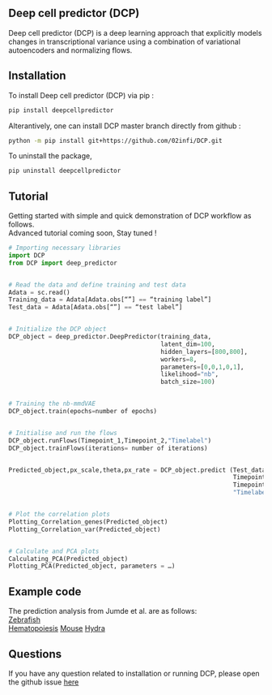 ## Deep cell predictor (DCP)
Deep cell predictor (DCP) is a deep learning approach that explicitly models changes in transcriptional variance using a combination of variational autoencoders and normalizing flows.   

## Installation
To install Deep cell predictor (DCP) via pip : 

```bash
pip install deepcellpredictor
```
Alterantively, one can install DCP master branch directly from github :
```bash
python -m pip install git+https://github.com/02infi/DCP.git
```
To uninstall the package,
```bash
pip uninstall deepcellpredictor
```

## Tutorial
Getting started with simple and quick demonstration of DCP workflow as follows.  
Advanced tutorial coming soon, Stay tuned !

```python
# Importing necessary libraries
import DCP
from DCP import deep_predictor


# Read the data and define training and test data
Adata = sc.read()
Training_data = Adata[Adata.obs[“”] == “training label”]
Test_data = Adata[Adata.obs[“”] == “test label”]


# Initialize the DCP object
DCP_object = deep_predictor.DeepPredictor(training_data,
                                          latent_dim=100,
                                          hidden_layers=[800,800],
                                          workers=8,
                                          parameters=[0,0,1,0,1],
                                          likelihood="nb",
                                          batch_size=100)


# Training the nb-mmdVAE 
DCP_object.train(epochs=number of epochs)


# Initialise and run the flows
DCP_object.runFlows(Timepoint_1,Timepoint_2,"Timelabel")
DCP_object.trainFlows(iterations= number of iterations)


Predicted_object,px_scale,theta,px_rate = DCP_object.predict (Test_data,
                                                              Timepoint_1,
                                                              Timepoint_2,
                                                              "Timelabel")


# Plot the correlation plots 
Plotting_Correlation_genes(Predicted_object)
Plotting_Correlation_var(Predicted_object)


# Calculate and PCA plots
Calculating_PCA(Predicted_object)
Plotting_PCA(Predicted_object, parameters = …)

```


## Example code 
The prediction analysis from Jumde et al. are as follows:   
[Zebrafish](https://nbviewer.org/github/02infi/DCP/tree/main/python_notebooks/zebrafish/)   
[Hematopoiesis](https://nbviewer.org/github/02infi/DCP/tree/main/python_notebooks/hematopoiesis/With_all_genes/)
[Mouse](https://nbviewer.org/github/02infi/DCP/tree/main/python_notebooks/mouse/)
[Hydra](https://nbviewer.org/github/02infi/DCP/tree/main/python_notebooks/hematopoiesis/hydra/)


## Questions 
If you have any question related to installation or running DCP, please open the github issue [here](https://github.com/02infi/DCP/issues/new)
 
